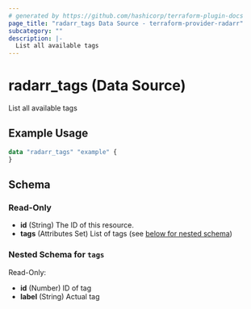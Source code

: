 ```yaml
---
# generated by https://github.com/hashicorp/terraform-plugin-docs
page_title: "radarr_tags Data Source - terraform-provider-radarr"
subcategory: ""
description: |-
  List all available tags
---
```


# radarr_tags (Data Source)

List all available tags

## Example Usage

```terraform
data "radarr_tags" "example" {
}
```

<!-- schema generated by tfplugindocs -->
## Schema

### Read-Only

- **id** (String) The ID of this resource.
- **tags** (Attributes Set) List of tags (see [below for nested schema](#nestedatt--tags))

<a id="nestedatt--tags"></a>
### Nested Schema for `tags`

Read-Only:

- **id** (Number) ID of tag
- **label** (String) Actual tag


